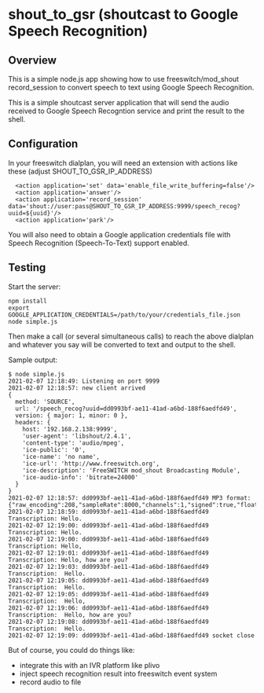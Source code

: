 # shout_to_gsr (shoutcast to Google Speech Recognition)

## Overview

This is a simple node.js app showing how to use freeswitch/mod_shout record_session to convert speech to text using Google Speech Recognition.

This is a simple shoutcast server application that will send the audio received to Google Speech Recogntion service and print the result to the shell.

## Configuration

In your freeswitch dialplan, you will need an extension with actions like these (adjust SHOUT_TO_GSR_IP_ADDRESS)
```
  <action application='set' data='enable_file_write_buffering=false'/>
  <action application='answer'/>
  <action application='record_session' data='shout://user:pass@SHOUT_TO_GSR_IP_ADDRESS:9999/speech_recog?uuid=${uuid}'/>
  <action application='park'/>
```

You will also need to obtain a Google application credentials file with Speech Recognition (Speech-To-Text) support enabled.

## Testing

Start the server:

```
npm install
export GOOGLE_APPLICATION_CREDENTIALS=/path/to/your/credentials_file.json
node simple.js
```

Then make a call (or several simultaneous calls) to reach the above dialplan and whatever you say will be converted to text and output to the shell.

Sample output:
```
$ node simple.js
2021-02-07 12:18:49: Listening on port 9999
2021-02-07 12:18:57: new client arrived
{
  method: 'SOURCE',
  url: '/speech_recog?uuid=dd0993bf-ae11-41ad-a6bd-188f6aedfd49',
  version: { major: 1, minor: 0 },
  headers: {
    host: '192.168.2.138:9999',
    'user-agent': 'libshout/2.4.1',
    'content-type': 'audio/mpeg',
    'ice-public': '0',
    'ice-name': 'no name',
    'ice-url': 'http://www.freeswitch.org',
    'ice-description': 'FreeSWITCH mod_shout Broadcasting Module',
    'ice-audio-info': 'bitrate=24000'
  }
}
2021-02-07 12:18:57: dd0993bf-ae11-41ad-a6bd-188f6aedfd49 MP3 format: {"raw_encoding":208,"sampleRate":8000,"channels":1,"signed":true,"float":false,"ulaw":false,"alaw":false,"bitDepth":16}                     
2021-02-07 12:18:59: dd0993bf-ae11-41ad-a6bd-188f6aedfd49 Transcription: Hello.
2021-02-07 12:19:00: dd0993bf-ae11-41ad-a6bd-188f6aedfd49 Transcription: Hello.
2021-02-07 12:19:00: dd0993bf-ae11-41ad-a6bd-188f6aedfd49 Transcription: Hello,
2021-02-07 12:19:01: dd0993bf-ae11-41ad-a6bd-188f6aedfd49 Transcription: Hello, how are you?
2021-02-07 12:19:03: dd0993bf-ae11-41ad-a6bd-188f6aedfd49 Transcription:  Hello.
2021-02-07 12:19:05: dd0993bf-ae11-41ad-a6bd-188f6aedfd49 Transcription:  Hello.
2021-02-07 12:19:05: dd0993bf-ae11-41ad-a6bd-188f6aedfd49 Transcription:  Hello,
2021-02-07 12:19:06: dd0993bf-ae11-41ad-a6bd-188f6aedfd49 Transcription:  Hello, how are you?
2021-02-07 12:19:08: dd0993bf-ae11-41ad-a6bd-188f6aedfd49 Transcription:  Hello.
2021-02-07 12:19:09: dd0993bf-ae11-41ad-a6bd-188f6aedfd49 socket close

```


But of course, you could do things like:
  - integrate this with an IVR platform like plivo
  - inject speech recognition result into freeswitch event system
  - record audio to file

